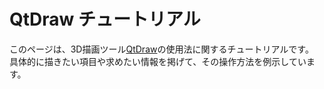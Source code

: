 # QtDraw チュートリアル

このページは、3D描画ツール[QtDraw](https://github.com/CMT-MU/QtDraw)の使用法に関するチュートリアルです。
具体的に描きたい項目や求めたい情報を掲げて、その操作方法を例示しています。
